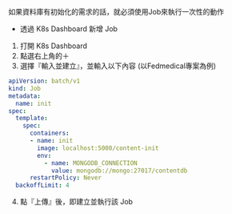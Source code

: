 如果資料庫有初始化的需求的話，就必須使用Job來執行一次性的動作

* 透過 K8s Dashboard 新增 Job
1. 打開 K8s Dashboard
2. 點選右上角的＋
3. 選擇『輸入並建立』，並輸入以下內容 (以Fedmedical專案為例)
```yaml
apiVersion: batch/v1
kind: Job
metadata:
  name: init
spec:
  template:
    spec:
      containers:
      - name: init
        image: localhost:5000/content-init
        env:
          - name: MONGODB_CONNECTION
            value: mongodb://mongo:27017/contentdb
      restartPolicy: Never
  backoffLimit: 4
```
4. 點『上傳』後，即建立並執行該 Job